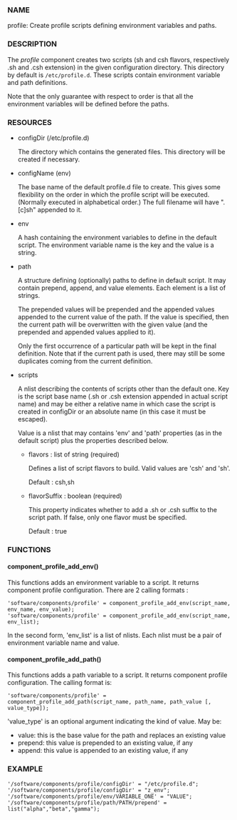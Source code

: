 ### NAME

profile: Create profile scripts defining environment variables and paths.

### DESCRIPTION

The _profile_ component creates two scripts (sh and csh flavors, respectively .sh and .csh extension) in
the given configuration directory.  This directory by default is
`/etc/profile.d`.  These scripts contain environment variable and path
definitions.

Note that the only guarantee with respect to order is that all the
environment variables will be defined before the paths.

### RESOURCES

- configDir (/etc/profile.d)

    The directory which contains the generated files.  This directory will
    be created if necessary.

- configName (env)

    The base name of the default profile.d file to create.  This gives some
    flexibility on the order in which the profile script will be executed.
    (Normally executed in alphabetical order.)  The full filename will
    have ".\[c\]sh" appended to it.

- env

    A hash containing the environment variables to define in the default script. The environment variable name is the key and the
    value is a string.

- path

    A structure defining (optionally) paths to define in default script. It may contain prepend, append, and value
    elements.  Each element is a list of strings.

    The prepended values will be prepended and the appended values
    appended to the current value of the path.  If the value is specified,
    then the current path will be overwritten with the given value (and
    the prepended and appended values applied to it).

    Only the first occurrence of a particular path will be kept in the
    final definition.  Note that if the current path is used, there may
    still be some duplicates coming from the current definition.

- scripts

    A nlist describing the contents of scripts other than the default one. Key is the script base name
    (.sh or .csh extension appended in actual script name) and may be either a relative name
    in which case the script is created in configDir or an absolute name (in this case it must be escaped).

    Value is a nlist that may contains 'env' and 'path' properties (as in the default script) plus the properties described
    below.

    - flavors : list of string (required)

        Defines a list of script flavors to build. Valid values are 'csh' and 'sh'.

        Default : csh,sh

    - flavorSuffix : boolean (required)

        This property indicates whether to add a .sh or .csh suffix to the script path. If false, only one flavor must be
        specified.

        Default : true

### FUNCTIONS

#### component\_profile\_add\_env()

This functions adds an environment variable to a script. It returns component profile configuration. There are 2
calling formats :

    'software/components/profile' = component_profile_add_env(script_name, env_name, env_value);
    'software/components/profile' = component_profile_add_env(script_name, env_list);

In the second form, 'env\_list' is a list of nlists. Each nlist must be a pair of environment variable name and value.

#### component\_profile\_add\_path()

This functions adds a path variable to a script. It returns component profile configuration. The calling format is:

    'software/components/profile' = component_profile_add_path(script_name, path_name, path_value [, value_type]);

'value\_type' is an optional argument indicating the kind of value. May be:

- value: this is the base value for the path and replaces an existing value
- prepend: this value is prepended to an existing value, if any
- append: this value is appended to an existing value, if any

### EXAMPLE

    '/software/components/profile/configDir' = "/etc/profile.d";
    '/software/components/profile/configDir' = "z_env";
    '/software/components/profile/env/VARIABLE_ONE' = "VALUE";
    '/software/components/profile/path/PATH/prepend' = list("alpha","beta","gamma");
